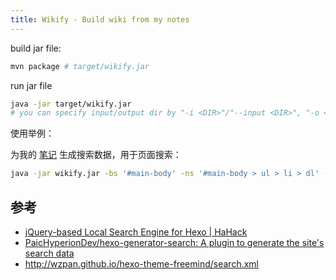 ```yaml
---
title: Wikify - Build wiki from my notes
---
```


build jar file:

```bash
mvn package # target/wikify.jar
```

run jar file

```bash
java -jar target/wikify.jar
# you can specify input/output dir by "-i <DIR>"/"--input <DIR>", "-o <DIR>"/"--output <DIR>".
```
使用举例：

为我的 [笔记](https://github.com/district10/notes) 生成搜索数据，用于页面搜索：

```bash
java -jar wikify.jar -bs '#main-body' -ns '#main-body > ul > li > dl' -i publish/ -o publish/
```

## 参考

-   [jQuery-based Local Search Engine for Hexo | HaHack](http://hahack.com/codes/local-search-engine-for-hexo/#%E5%AE%89%E8%A3%85%E5%92%8C%E9%85%8D%E7%BD%AE-hexo-generator-search)
-   [PaicHyperionDev/hexo-generator-search: A plugin to generate the site's search data](https://github.com/PaicHyperionDev/hexo-generator-search)
-   <http://wzpan.github.io/hexo-theme-freemind/search.xml>

